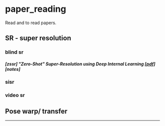 # paper_reading
Read and to read papers.


## SR - super resolution

### blind sr
##### [zssr] "Zero-Shot" Super-Resolution using Deep Internal Learning [[pdf](https://arxiv.org/abs/1712.06087)][notes]

### sisr

### video sr

## Pose warp/ transfer



---

